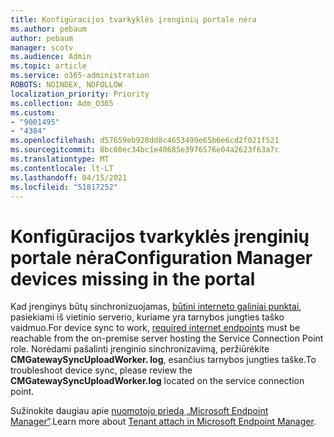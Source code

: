 ```yaml
---
title: Konfigūracijos tvarkyklės įrenginių portale nėra
ms.author: pebaum
author: pebaum
manager: scotv
ms.audience: Admin
ms.topic: article
ms.service: o365-administration
ROBOTS: NOINDEX, NOFOLLOW
localization_priority: Priority
ms.collection: Adm_O365
ms.custom:
- "9001495"
- "4384"
ms.openlocfilehash: d57659eb928dd8c4653499e65b6e6cd2f021f521
ms.sourcegitcommit: 8bc60ec34bc1e40685e3976576e04a2623f63a7c
ms.translationtype: MT
ms.contentlocale: lt-LT
ms.lasthandoff: 04/15/2021
ms.locfileid: "51817252"
---
```

# <a name="configuration-manager-devices-missing-in-the-portal"></a><span data-ttu-id="e89cb-102">Konfigūracijos tvarkyklės įrenginių portale nėra</span><span class="sxs-lookup"><span data-stu-id="e89cb-102">Configuration Manager devices missing in the portal</span></span>

<span data-ttu-id="e89cb-103">Kad įrenginys būtų sinchronizuojamas, [būtini interneto galiniai punktai](https://docs.microsoft.com/configmgr/tenant-attach/device-sync-actions#internet-endpoints), pasiekiami iš vietinio serverio, kuriame yra tarnybos jungties taško vaidmuo.</span><span class="sxs-lookup"><span data-stu-id="e89cb-103">For device sync to work, [required internet endpoints](https://docs.microsoft.com/configmgr/tenant-attach/device-sync-actions#internet-endpoints) must be reachable from the on-premise server hosting the Service Connection Point role.</span></span> <span data-ttu-id="e89cb-104">Norėdami pašalinti įrenginio sinchronizavimą, peržiūrėkite **CMGatewaySyncUploadWorker. log**, esančius tarnybos jungties taške.</span><span class="sxs-lookup"><span data-stu-id="e89cb-104">To troubleshoot device sync, please review the **CMGatewaySyncUploadWorker.log** located on the service connection point.</span></span>

<span data-ttu-id="e89cb-105">Sužinokite daugiau apie [nuomotojo priedą „Microsoft Endpoint Manager“](https://docs.microsoft.com/configmgr/tenant-attach/).</span><span class="sxs-lookup"><span data-stu-id="e89cb-105">Learn more about [Tenant attach in Microsoft Endpoint Manager](https://docs.microsoft.com/configmgr/tenant-attach/).</span></span>
